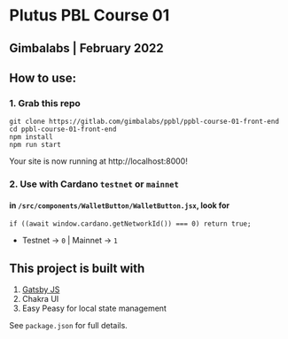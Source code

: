 # Plutus PBL Course 01
## Gimbalabs | February 2022

## How to use:

### 1. Grab this repo
```
git clone https://gitlab.com/gimbalabs/ppbl/ppbl-course-01-front-end
cd ppbl-course-01-front-end
npm install
npm run start
```

Your site is now running at http://localhost:8000!

### 2. Use with Cardano `testnet` or `mainnet`
#### in `/src/components/WalletButton/WalletButton.jsx`, look for
```
if ((await window.cardano.getNetworkId()) === 0) return true;
```
- Testnet -> `0` | Mainnet -> `1`


## This project is built with
1. [Gatsby JS](https://www.gatsbyjs.com/docs/?utm_source=starter&utm_medium=readme&utm_campaign=minimal-starter)
2. Chakra UI
3. Easy Peasy for local state management

See `package.json` for full details.